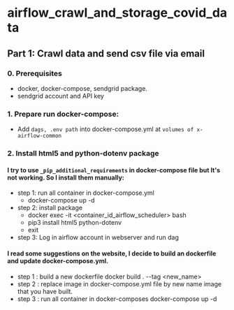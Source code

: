 # airflow_crawl_and_storage_covid_data

## Part 1: Crawl data and send csv file via email
### 0. Prerequisites
 - docker, docker-compose, sendgrid package.
 - sendgrid account and API key

### 1. Prepare run docker-compose: 
- Add `dags, .env path` into docker-compose.yml at `volumes of x-airflow-common`

### 2. Install html5 and python-dotenv package
#### I try to use `_pip_additional_requirements` in docker-compose file but It's not working. So I install them manually:
- step 1: run all container in docker-compose.yml
    - docker-compose up -d
- step 2: install package
    - docker exec -it <container_id_airflow_scheduler> bash
    - pip3 install html5 python-dotenv
    - exit
- step 3: Log in airflow account in webserver and run dag
#### I read some suggestions on the website, I decide to build an dockerfile and update docker-compose.yml.
- step 1 : build a new dockerfile
    docker build . --tag <new_name>
- step 2 : replace image in docker-compose.yml file by new name image that you have built.
- step 3 : run all container in docker-composes
    docker-compose up -d

